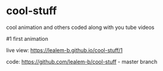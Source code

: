 # cool-stuff
cool animation and others coded along with you tube videos

#1 first animation

live view: 
https://lealem-b.github.io/cool-stuff/1

code: 
https://github.com/lealem-b/cool-stuff - master branch
